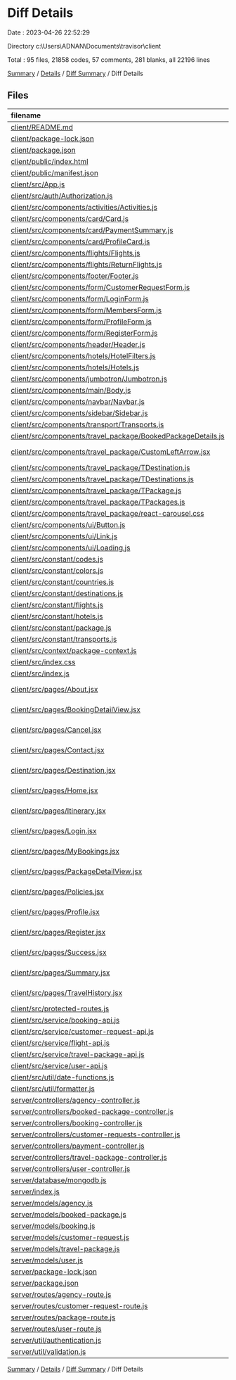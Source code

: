 # Diff Details

Date : 2023-04-26 22:52:29

Directory c:\\Users\\ADNAN\\Documents\\travisor\\client

Total : 95 files,  21858 codes, 57 comments, 281 blanks, all 22196 lines

[Summary](results.md) / [Details](details.md) / [Diff Summary](diff.md) / Diff Details

## Files
| filename | language | code | comment | blank | total |
| :--- | :--- | ---: | ---: | ---: | ---: |
| [client/README.md](/client/README.md) | Markdown | 38 | 0 | 33 | 71 |
| [client/package-lock.json](/client/package-lock.json) | JSON | 18,104 | 0 | 1 | 18,105 |
| [client/package.json](/client/package.json) | JSON | 57 | 0 | 1 | 58 |
| [client/public/index.html](/client/public/index.html) | HTML | 30 | 23 | 1 | 54 |
| [client/public/manifest.json](/client/public/manifest.json) | JSON | 25 | 0 | 1 | 26 |
| [client/src/App.js](/client/src/App.js) | JavaScript | 72 | 0 | 4 | 76 |
| [client/src/auth/Authorization.js](/client/src/auth/Authorization.js) | JavaScript | 7 | 0 | 2 | 9 |
| [client/src/components/activities/Activities.js](/client/src/components/activities/Activities.js) | JavaScript | 147 | 0 | 8 | 155 |
| [client/src/components/card/Card.js](/client/src/components/card/Card.js) | JavaScript | 6 | 0 | 3 | 9 |
| [client/src/components/card/PaymentSummary.js](/client/src/components/card/PaymentSummary.js) | JavaScript | 206 | 0 | 5 | 211 |
| [client/src/components/card/ProfileCard.js](/client/src/components/card/ProfileCard.js) | JavaScript | 106 | 0 | 6 | 112 |
| [client/src/components/flights/Flights.js](/client/src/components/flights/Flights.js) | JavaScript | 197 | 1 | 11 | 209 |
| [client/src/components/flights/ReturnFlights.js](/client/src/components/flights/ReturnFlights.js) | JavaScript | 198 | 6 | 11 | 215 |
| [client/src/components/footer/Footer.js](/client/src/components/footer/Footer.js) | JavaScript | 80 | 0 | 4 | 84 |
| [client/src/components/form/CustomerRequestForm.js](/client/src/components/form/CustomerRequestForm.js) | JavaScript | 65 | 0 | 3 | 68 |
| [client/src/components/form/LoginForm.js](/client/src/components/form/LoginForm.js) | JavaScript | 50 | 0 | 5 | 55 |
| [client/src/components/form/MembersForm.js](/client/src/components/form/MembersForm.js) | JavaScript | 167 | 0 | 10 | 177 |
| [client/src/components/form/ProfileForm.js](/client/src/components/form/ProfileForm.js) | JavaScript | 113 | 0 | 5 | 118 |
| [client/src/components/form/RegisterForm.js](/client/src/components/form/RegisterForm.js) | JavaScript | 103 | 0 | 7 | 110 |
| [client/src/components/header/Header.js](/client/src/components/header/Header.js) | JavaScript | 246 | 0 | 15 | 261 |
| [client/src/components/hotels/HotelFilters.js](/client/src/components/hotels/HotelFilters.js) | JavaScript | 164 | 1 | 7 | 172 |
| [client/src/components/hotels/Hotels.js](/client/src/components/hotels/Hotels.js) | JavaScript | 198 | 0 | 13 | 211 |
| [client/src/components/jumbotron/Jumbotron.js](/client/src/components/jumbotron/Jumbotron.js) | JavaScript | 19 | 0 | 6 | 25 |
| [client/src/components/main/Body.js](/client/src/components/main/Body.js) | JavaScript | 5 | 0 | 3 | 8 |
| [client/src/components/navbar/Navbar.js](/client/src/components/navbar/Navbar.js) | JavaScript | 115 | 0 | 11 | 126 |
| [client/src/components/sidebar/Sidebar.js](/client/src/components/sidebar/Sidebar.js) | JavaScript | 46 | 0 | 4 | 50 |
| [client/src/components/transport/Transports.js](/client/src/components/transport/Transports.js) | JavaScript | 97 | 0 | 4 | 101 |
| [client/src/components/travel_package/BookedPackageDetails.js](/client/src/components/travel_package/BookedPackageDetails.js) | JavaScript | 5 | 0 | 3 | 8 |
| [client/src/components/travel_package/CustomLeftArrow.jsx](/client/src/components/travel_package/CustomLeftArrow.jsx) | JavaScript JSX | 6 | 1 | 3 | 10 |
| [client/src/components/travel_package/TDestination.js](/client/src/components/travel_package/TDestination.js) | JavaScript | 49 | 1 | 4 | 54 |
| [client/src/components/travel_package/TDestinations.js](/client/src/components/travel_package/TDestinations.js) | JavaScript | 59 | 1 | 3 | 63 |
| [client/src/components/travel_package/TPackage.js](/client/src/components/travel_package/TPackage.js) | JavaScript | 106 | 1 | 3 | 110 |
| [client/src/components/travel_package/TPackages.js](/client/src/components/travel_package/TPackages.js) | JavaScript | 64 | 1 | 5 | 70 |
| [client/src/components/travel_package/react-carousel.css](/client/src/components/travel_package/react-carousel.css) | CSS | 6 | 0 | 1 | 7 |
| [client/src/components/ui/Button.js](/client/src/components/ui/Button.js) | JavaScript | 20 | 0 | 4 | 24 |
| [client/src/components/ui/Link.js](/client/src/components/ui/Link.js) | JavaScript | 13 | 0 | 3 | 16 |
| [client/src/components/ui/Loading.js](/client/src/components/ui/Loading.js) | JavaScript | 44 | 0 | 4 | 48 |
| [client/src/constant/codes.js](/client/src/constant/codes.js) | JavaScript | 6 | 0 | 1 | 7 |
| [client/src/constant/colors.js](/client/src/constant/colors.js) | JavaScript | 18 | 0 | 1 | 19 |
| [client/src/constant/countries.js](/client/src/constant/countries.js) | JavaScript | 207 | 0 | 1 | 208 |
| [client/src/constant/destinations.js](/client/src/constant/destinations.js) | JavaScript | 53 | 0 | 2 | 55 |
| [client/src/constant/flights.js](/client/src/constant/flights.js) | JavaScript | 108 | 0 | 6 | 114 |
| [client/src/constant/hotels.js](/client/src/constant/hotels.js) | JavaScript | 567 | 0 | 2 | 569 |
| [client/src/constant/package.js](/client/src/constant/package.js) | JavaScript | 306 | 0 | 3 | 309 |
| [client/src/constant/transports.js](/client/src/constant/transports.js) | JavaScript | 56 | 0 | 1 | 57 |
| [client/src/context/package-context.js](/client/src/context/package-context.js) | JavaScript | 16 | 0 | 4 | 20 |
| [client/src/index.css](/client/src/index.css) | CSS | 16 | 0 | 2 | 18 |
| [client/src/index.js](/client/src/index.js) | JavaScript | 14 | 3 | 3 | 20 |
| [client/src/pages/About.jsx](/client/src/pages/About.jsx) | JavaScript JSX | 63 | 0 | 3 | 66 |
| [client/src/pages/BookingDetailView.jsx](/client/src/pages/BookingDetailView.jsx) | JavaScript JSX | 31 | 6 | 4 | 41 |
| [client/src/pages/Cancel.jsx](/client/src/pages/Cancel.jsx) | JavaScript JSX | 5 | 0 | 3 | 8 |
| [client/src/pages/Contact.jsx](/client/src/pages/Contact.jsx) | JavaScript JSX | 144 | 0 | 6 | 150 |
| [client/src/pages/Destination.jsx](/client/src/pages/Destination.jsx) | JavaScript JSX | 120 | 0 | 7 | 127 |
| [client/src/pages/Home.jsx](/client/src/pages/Home.jsx) | JavaScript JSX | 68 | 0 | 8 | 76 |
| [client/src/pages/Itinerary.jsx](/client/src/pages/Itinerary.jsx) | JavaScript JSX | 642 | 0 | 17 | 659 |
| [client/src/pages/Login.jsx](/client/src/pages/Login.jsx) | JavaScript JSX | 76 | 0 | 9 | 85 |
| [client/src/pages/MyBookings.jsx](/client/src/pages/MyBookings.jsx) | JavaScript JSX | 189 | 0 | 8 | 197 |
| [client/src/pages/PackageDetailView.jsx](/client/src/pages/PackageDetailView.jsx) | JavaScript JSX | 415 | 0 | 16 | 431 |
| [client/src/pages/Policies.jsx](/client/src/pages/Policies.jsx) | JavaScript JSX | 36 | 0 | 3 | 39 |
| [client/src/pages/Profile.jsx](/client/src/pages/Profile.jsx) | JavaScript JSX | 73 | 9 | 8 | 90 |
| [client/src/pages/Register.jsx](/client/src/pages/Register.jsx) | JavaScript JSX | 91 | 0 | 9 | 100 |
| [client/src/pages/Success.jsx](/client/src/pages/Success.jsx) | JavaScript JSX | 41 | 0 | 2 | 43 |
| [client/src/pages/Summary.jsx](/client/src/pages/Summary.jsx) | JavaScript JSX | 271 | 0 | 10 | 281 |
| [client/src/pages/TravelHistory.jsx](/client/src/pages/TravelHistory.jsx) | JavaScript JSX | 162 | 0 | 5 | 167 |
| [client/src/protected-routes.js](/client/src/protected-routes.js) | JavaScript | 14 | 0 | 4 | 18 |
| [client/src/service/booking-api.js](/client/src/service/booking-api.js) | JavaScript | 57 | 0 | 2 | 59 |
| [client/src/service/customer-request-api.js](/client/src/service/customer-request-api.js) | JavaScript | 13 | 0 | 2 | 15 |
| [client/src/service/flight-api.js](/client/src/service/flight-api.js) | JavaScript | 10 | 0 | 2 | 12 |
| [client/src/service/travel-package-api.js](/client/src/service/travel-package-api.js) | JavaScript | 41 | 0 | 2 | 43 |
| [client/src/service/user-api.js](/client/src/service/user-api.js) | JavaScript | 51 | 0 | 3 | 54 |
| [client/src/util/date-functions.js](/client/src/util/date-functions.js) | JavaScript | 5 | 0 | 1 | 6 |
| [client/src/util/formatter.js](/client/src/util/formatter.js) | JavaScript | 43 | 3 | 9 | 55 |
| [server/controllers/agency-controller.js](/server/controllers/agency-controller.js) | JavaScript | -92 | 0 | -4 | -96 |
| [server/controllers/booked-package-controller.js](/server/controllers/booked-package-controller.js) | JavaScript | -23 | 0 | -3 | -26 |
| [server/controllers/booking-controller.js](/server/controllers/booking-controller.js) | JavaScript | -95 | 0 | -9 | -104 |
| [server/controllers/customer-requests-controller.js](/server/controllers/customer-requests-controller.js) | JavaScript | -29 | 0 | -3 | -32 |
| [server/controllers/payment-controller.js](/server/controllers/payment-controller.js) | JavaScript | -33 | 0 | -6 | -39 |
| [server/controllers/travel-package-controller.js](/server/controllers/travel-package-controller.js) | JavaScript | -215 | 0 | -16 | -231 |
| [server/controllers/user-controller.js](/server/controllers/user-controller.js) | JavaScript | -101 | 0 | -8 | -109 |
| [server/database/mongodb.js](/server/database/mongodb.js) | JavaScript | -15 | 0 | -3 | -18 |
| [server/index.js](/server/index.js) | JavaScript | -27 | 0 | -2 | -29 |
| [server/models/agency.js](/server/models/agency.js) | JavaScript | -17 | 0 | -3 | -20 |
| [server/models/booked-package.js](/server/models/booked-package.js) | JavaScript | -31 | 0 | -3 | -34 |
| [server/models/booking.js](/server/models/booking.js) | JavaScript | -14 | 0 | -4 | -18 |
| [server/models/customer-request.js](/server/models/customer-request.js) | JavaScript | -16 | 0 | -3 | -19 |
| [server/models/travel-package.js](/server/models/travel-package.js) | JavaScript | -25 | 0 | -3 | -28 |
| [server/models/user.js](/server/models/user.js) | JavaScript | -16 | 0 | -3 | -19 |
| [server/package-lock.json](/server/package-lock.json) | JSON | -2,272 | 0 | -1 | -2,273 |
| [server/package.json](/server/package.json) | JSON | -29 | 0 | -1 | -30 |
| [server/routes/agency-route.js](/server/routes/agency-route.js) | JavaScript | -19 | 0 | -7 | -26 |
| [server/routes/customer-request-route.js](/server/routes/customer-request-route.js) | JavaScript | -14 | 0 | -3 | -17 |
| [server/routes/package-route.js](/server/routes/package-route.js) | JavaScript | -69 | 0 | -10 | -79 |
| [server/routes/user-route.js](/server/routes/user-route.js) | JavaScript | -21 | 0 | -7 | -28 |
| [server/util/authentication.js](/server/util/authentication.js) | JavaScript | -14 | 0 | -1 | -15 |
| [server/util/validation.js](/server/util/validation.js) | JavaScript | -16 | 0 | -2 | -18 |

[Summary](results.md) / [Details](details.md) / [Diff Summary](diff.md) / Diff Details